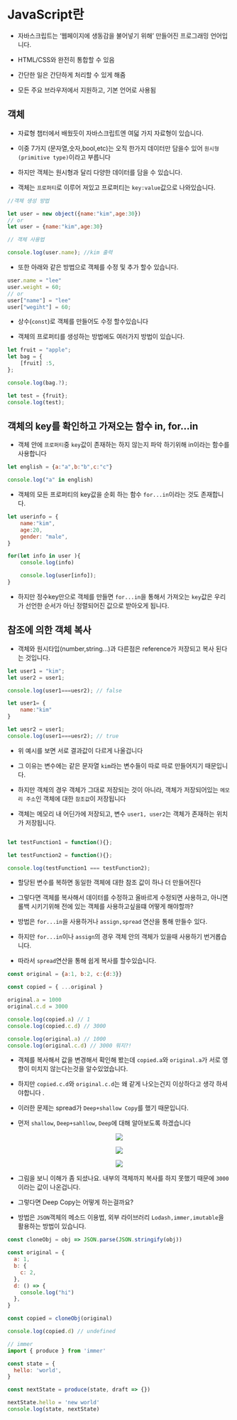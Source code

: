 # JavaScript란

- 자바스크립트는 ‘웹페이지에 생동감을 불어넣기 위해’ 만들어진 프로그래밍 언어입니다.

- HTML/CSS와 완전히 통합할 수 있음

- 간단한 일은 간단하게 처리할 수 있게 해줌

- 모든 주요 브라우저에서 지원하고, 기본 언어로 사용됨

## 객체

- 자료형 챕터에서 배웠듯이 자바스크립트엔 여덟 가지 자료형이 있습니다.

- 이중 7가지 (문자열,숫자,bool,etc)는 오직 한가지 데이터만 담을수 있어 `원시형(primitive type)`이라고 부릅니다

- 하지만 객체는 원시형과 달리 다양한 데이터를 담을 수 있습니다.

- 객체는 `프로퍼티`로 이루어 져있고 프로퍼티는 `key:value`값으로 나와있습니다.

```js
//객체 생성 방법

let user = new object({name:"kim",age:30})
// or
let user = {name:"kim",age:30}

// 객체 사용법

console.log(user.name); //kim 출력 

```
- 또한 아래와 같은 방법으로 객체를 수정 및 추가 할수 있습니다.

```js
user.name = "lee"
user.weight = 60;
// or
user["name"] = "lee"
user["wegiht"] = 60;

```
- 상수(`const`)로 객체를 만들어도 수정 할수있습니다

- 객체의 프로퍼티를 생성하는 방법에도 여러가지 방법이 있습니다.

```js
let fruit = "apple";
let bag = {
    [fruit] :5,
};

console.log(bag.?);

let test = {fruit};
console.log(test);
```

## 객체의 key를 확인하고 가져오는 함수 in, for...in

- 객체 안에 `프로퍼티`중 `key`값이 존재하는 하지 않는지 파악 하기위해 in이라는 함수를 사용합니다

```js
let english = {a:"a",b:"b",c:"c"}

console.log("a" in english)
```

- 객체의 모든 프로퍼티의 key값을 순회 하는 함수 `for...in`이라는 것도 존재합니다.

```js
let userinfo = {
    name:"kim",
    age:20,
    gender: "male",
}

for(let info in user ){
    console.log(info)

    console.log(user[info]);
}

```
- 하지만 정수key만으로 객체를 만들면 `for...in`을 통해서 가져오는 `key`값은 우리가 선언한 순서가 아닌 정렬되어진 값으로 받아오게 됩니다.


## 참조에 의한 객체 복사

- 객체와 원시타입(number,string...)과 다른점은 reference가 저장되고 복사 된다는 것입니다.

```js
let user1 = "kim";
let user2 = user1;

console.log(user1===uesr2); // false

let user1= {
    name:"kim"
}

let uesr2 = user1;
console.log(user1===uesr2); // true
```

- 위 예시를 보면 서로 결과값이 다르게 나올겁니다

- 그 이유는 변수에는 같은 문자열 `kim`라는 변수들이 따로 따로 만들어지기 때문입니다.

- 하지만 객체의 경우 객체가 그대로 저장되는 것이 아니라, 객체가 저장되어있는 `메모리 주소`인 객체에 대한 `참조값`이 저장됩니다

- 객체는 메모리 내 어딘가에 저장되고, 변수 `user1, user2`는 객체가 존재하는 위치가 저장됩니다.  


```js

let testFunction1 = function(){};

let testFunction2 = function(){};

console.log(testFunction1 === testFunction2);

```

- 할당된 변수를 복하면 동일한 객체에 대한 참조 값이 하나 더 만들어진다

- 그렇다면 객체를 복사해서 데이터를 수정하고 올바르게 수정되면 사용하고, 아니면 롤백 시키기위해 전에 있는 객체를 사용하고싶을떄 어떻게 해야할까?

- 방법은 `for...in`을 사용하거나 `assign,spread` 연산을 통해 만들수 있다.

- 하지만 `for...in`이나 `assign`의 경우 객체 안의 객체가 있을때 사용하기 번거롭습니다.

- 따라서 `spread`연산을 통해 쉽게 복사를 할수있습니다.

```js
const original = {a:1, b:2, c:{d:3}}

const copied = { ...original }

original.a = 1000
original.c.d = 3000

console.log(copied.a) // 1
console.log(copied.c.d) // 3000

console.log(original.a) // 1000
console.log(original.c.d) // 3000 뭐지?!
```

- 객체를 복사해서 값을 변경해서 확인해 봤는데 `copied.a`와 `original.a`가 서로 영향이 미치지 않는다는것을 알수있었습니다.

- 하지만 `copied.c.d`와 `original.c.d`는 왜 같게 나오는건지 이상하다고 생각 하셔야합니다 .

- 이러한 문제는 spread가 `Deep+shallow Copy`를 했기 때문입니다.

- 먼저 `shallow`, `Deep+sahllow`, `Deep`에 대해 알아보도록 하겠습니다

<p align="center"><img src="./READMEIMG/4Days/1.png"></p>


<p align="center"><img src="./READMEIMG/4Days/2.png"></p>


<p align="center"><img src="./READMEIMG/4Days/3.png"></p>

- 그림을 보니 이해가 좀 되셨나요. 내부의 객체까지 복사를 하지 못했기 때문에 `3000`이라는 값이 나온겁니다.

- 그렇다면 Deep Copy는 어떻게 하는걸까요?

- 방법은 `JSON`객체의 메소드 이용법, 외부 라이브러리 `Lodash,immer,imutable`을 활용하는 방법이 있습니다.

```js
const cloneObj = obj => JSON.parse(JSON.stringify(obj))

const original = {
  a: 1,
  b: {
    c: 2,
  },
  d: () => {
    console.log("hi")
  },
}

const copied = cloneObj(original)

console.log(copied.d) // undefined

// immer
import { produce } from 'immer'

const state = {
  hello: 'world',
}

const nextState = produce(state, draft => {})

nextState.hello = 'new world'
console.log(state, nextState)
```
